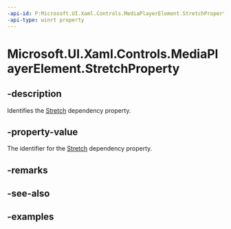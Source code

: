 ```yaml
---
-api-id: P:Microsoft.UI.Xaml.Controls.MediaPlayerElement.StretchProperty
-api-type: winrt property
---
```


# Microsoft.UI.Xaml.Controls.MediaPlayerElement.StretchProperty

<!--
public static Microsoft.UI.Xaml.DependencyProperty StretchProperty { get; }
-->


## -description
Identifies the [Stretch](mediaplayerelement_stretch.md) dependency property.

## -property-value
The identifier for the [Stretch](mediaplayerelement_stretch.md) dependency property.

## -remarks

## -see-also

## -examples


